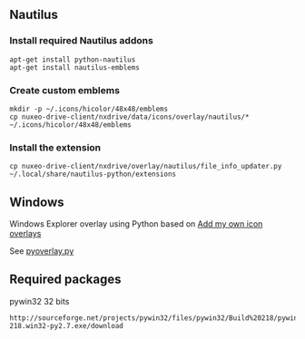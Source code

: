 
## Nautilus

### Install required Nautilus addons

    apt-get install python-nautilus
    apt-get install nautilus-emblems

### Create custom emblems

    mkdir -p ~/.icons/hicolor/48x48/emblems
    cp nuxeo-drive-client/nxdrive/data/icons/overlay/nautilus/* ~/.icons/hicolor/48x48/emblems

### Install the extension

    cp nuxeo-drive-client/nxdrive/overlay/nautilus/file_info_updater.py ~/.local/share/nautilus-python/extensions

## Windows

Windows Explorer overlay using Python based on [Add my own icon overlays](http://timgolden.me.uk/python/win32_how_do_i/add-my-own-icon-overlays.html)

See [pyoverlay.py](https://github.com/nuxeo/nuxeo-drive/tree/master/nuxeo-drive-client/nxdrive/overlay/win32/pyoverlay.py)

## Required packages

pywin32 32 bits

    http://sourceforge.net/projects/pywin32/files/pywin32/Build%20218/pywin32-218.win32-py2.7.exe/download
